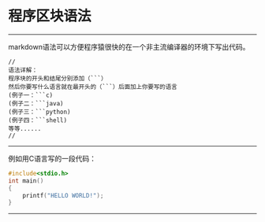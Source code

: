 # 程序区块语法
---
markdown语法可以方便程序猿很快的在一个非主流编译器的环境下写出代码。
```
//
语法详解：
程序块的开头和结尾分别添加（```）
然后你要写什么语言就在最开头的（```）后面加上你要写的语言
(例子一：```c)
(例子二：```java)
(例子三：```python)
(例子四：```shell)
等等......
//
```
---
例如用C语言写的一段代码：
```c
#include<stdio.h>
int main()
{
	printf("HELLO WORLD!");
}
```
---


